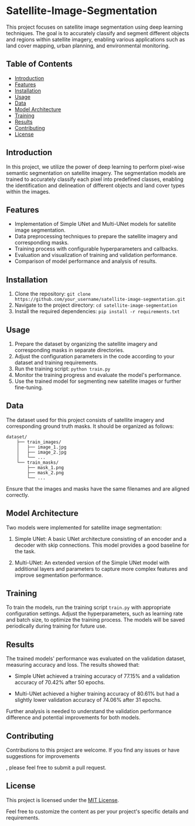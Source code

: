 # Satellite-Image-Segmentation

This project focuses on satellite image segmentation using deep learning techniques. The goal is to accurately classify and segment different objects and regions within satellite imagery, enabling various applications such as land cover mapping, urban planning, and environmental monitoring.

## Table of Contents

- [Introduction](#introduction)
- [Features](#features)
- [Installation](#installation)
- [Usage](#usage)
- [Data](#data)
- [Model Architecture](#model-architecture)
- [Training](#training)
- [Results](#results)
- [Contributing](#contributing)
- [License](#license)

## Introduction

In this project, we utilize the power of deep learning to perform pixel-wise semantic segmentation on satellite imagery. The segmentation models are trained to accurately classify each pixel into predefined classes, enabling the identification and delineation of different objects and land cover types within the images.

## Features

- Implementation of Simple UNet and Multi-UNet models for satellite image segmentation.
- Data preprocessing techniques to prepare the satellite imagery and corresponding masks.
- Training process with configurable hyperparameters and callbacks.
- Evaluation and visualization of training and validation performance.
- Comparison of model performance and analysis of results.

## Installation

1. Clone the repository: `git clone https://github.com/your_username/satellite-image-segmentation.git`
2. Navigate to the project directory: `cd satellite-image-segmentation`
3. Install the required dependencies: `pip install -r requirements.txt`

## Usage

1. Prepare the dataset by organizing the satellite imagery and corresponding masks in separate directories.
2. Adjust the configuration parameters in the code according to your dataset and training requirements.
3. Run the training script: `python train.py`
4. Monitor the training progress and evaluate the model's performance.
5. Use the trained model for segmenting new satellite images or further fine-tuning.

## Data

The dataset used for this project consists of satellite imagery and corresponding ground truth masks. It should be organized as follows:

```
dataset/
    ├── train_images/
    │   ├── image_1.jpg
    │   ├── image_2.jpg
    │   └── ...
    └── train_masks/
        ├── mask_1.png
        ├── mask_2.png
        └── ...
```

Ensure that the images and masks have the same filenames and are aligned correctly.

## Model Architecture

Two models were implemented for satellite image segmentation:

1. Simple UNet: A basic UNet architecture consisting of an encoder and a decoder with skip connections. This model provides a good baseline for the task.

2. Multi-UNet: An extended version of the Simple UNet model with additional layers and parameters to capture more complex features and improve segmentation performance.

## Training

To train the models, run the training script `train.py` with appropriate configuration settings. Adjust the hyperparameters, such as learning rate and batch size, to optimize the training process. The models will be saved periodically during training for future use.

## Results

The trained models' performance was evaluated on the validation dataset, measuring accuracy and loss. The results showed that:

- Simple UNet achieved a training accuracy of 77.15% and a validation accuracy of 70.42% after 50 epochs.

- Multi-UNet achieved a higher training accuracy of 80.61% but had a slightly lower validation accuracy of 74.06% after 31 epochs.

Further analysis is needed to understand the validation performance difference and potential improvements for both models.

## Contributing

Contributions to this project are welcome. If you find any issues or have suggestions for improvements

, please feel free to submit a pull request.

## License

This project is licensed under the [MIT License](LICENSE).

Feel free to customize the content as per your project's specific details and requirements.
